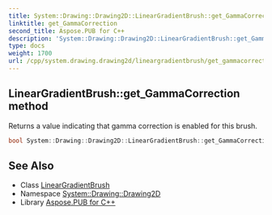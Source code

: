 ```yaml
---
title: System::Drawing::Drawing2D::LinearGradientBrush::get_GammaCorrection method
linktitle: get_GammaCorrection
second_title: Aspose.PUB for C++
description: 'System::Drawing::Drawing2D::LinearGradientBrush::get_GammaCorrection method. Returns a value indicating that gamma correction is enabled for this brush in C++.'
type: docs
weight: 1700
url: /cpp/system.drawing.drawing2d/lineargradientbrush/get_gammacorrection/
---
```

## LinearGradientBrush::get_GammaCorrection method


Returns a value indicating that gamma correction is enabled for this brush.

```cpp
bool System::Drawing::Drawing2D::LinearGradientBrush::get_GammaCorrection() const
```

## See Also

* Class [LinearGradientBrush](../)
* Namespace [System::Drawing::Drawing2D](../../)
* Library [Aspose.PUB for C++](../../../)

